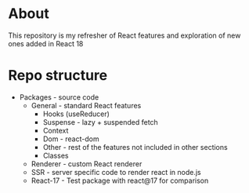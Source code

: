 # About

This repository is my refresher of React features and exploration of new ones added in React 18

# Repo structure

- Packages - source code
  - General - standard React features
    - Hooks (useReducer)
    - Suspense - lazy + suspended fetch
    - Context
    - Dom - react-dom
    - Other - rest of the features not included in other sections
    - Classes
  - Renderer - custom React renderer
  - SSR - server specific code to render react in node.js
  - React-17 - Test package with react@17 for comparison
